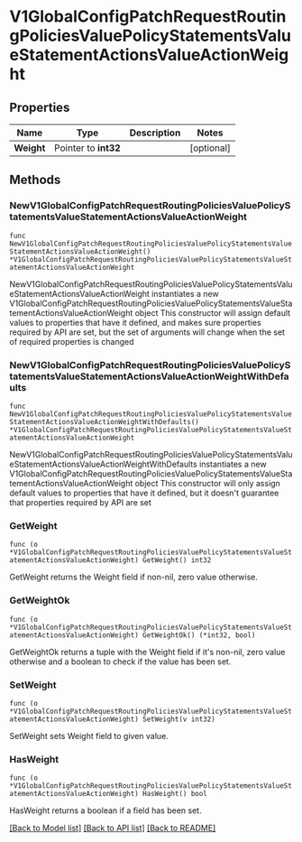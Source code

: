 # V1GlobalConfigPatchRequestRoutingPoliciesValuePolicyStatementsValueStatementActionsValueActionWeight

## Properties

Name | Type | Description | Notes
------------ | ------------- | ------------- | -------------
**Weight** | Pointer to **int32** |  | [optional] 

## Methods

### NewV1GlobalConfigPatchRequestRoutingPoliciesValuePolicyStatementsValueStatementActionsValueActionWeight

`func NewV1GlobalConfigPatchRequestRoutingPoliciesValuePolicyStatementsValueStatementActionsValueActionWeight() *V1GlobalConfigPatchRequestRoutingPoliciesValuePolicyStatementsValueStatementActionsValueActionWeight`

NewV1GlobalConfigPatchRequestRoutingPoliciesValuePolicyStatementsValueStatementActionsValueActionWeight instantiates a new V1GlobalConfigPatchRequestRoutingPoliciesValuePolicyStatementsValueStatementActionsValueActionWeight object
This constructor will assign default values to properties that have it defined,
and makes sure properties required by API are set, but the set of arguments
will change when the set of required properties is changed

### NewV1GlobalConfigPatchRequestRoutingPoliciesValuePolicyStatementsValueStatementActionsValueActionWeightWithDefaults

`func NewV1GlobalConfigPatchRequestRoutingPoliciesValuePolicyStatementsValueStatementActionsValueActionWeightWithDefaults() *V1GlobalConfigPatchRequestRoutingPoliciesValuePolicyStatementsValueStatementActionsValueActionWeight`

NewV1GlobalConfigPatchRequestRoutingPoliciesValuePolicyStatementsValueStatementActionsValueActionWeightWithDefaults instantiates a new V1GlobalConfigPatchRequestRoutingPoliciesValuePolicyStatementsValueStatementActionsValueActionWeight object
This constructor will only assign default values to properties that have it defined,
but it doesn't guarantee that properties required by API are set

### GetWeight

`func (o *V1GlobalConfigPatchRequestRoutingPoliciesValuePolicyStatementsValueStatementActionsValueActionWeight) GetWeight() int32`

GetWeight returns the Weight field if non-nil, zero value otherwise.

### GetWeightOk

`func (o *V1GlobalConfigPatchRequestRoutingPoliciesValuePolicyStatementsValueStatementActionsValueActionWeight) GetWeightOk() (*int32, bool)`

GetWeightOk returns a tuple with the Weight field if it's non-nil, zero value otherwise
and a boolean to check if the value has been set.

### SetWeight

`func (o *V1GlobalConfigPatchRequestRoutingPoliciesValuePolicyStatementsValueStatementActionsValueActionWeight) SetWeight(v int32)`

SetWeight sets Weight field to given value.

### HasWeight

`func (o *V1GlobalConfigPatchRequestRoutingPoliciesValuePolicyStatementsValueStatementActionsValueActionWeight) HasWeight() bool`

HasWeight returns a boolean if a field has been set.


[[Back to Model list]](../README.md#documentation-for-models) [[Back to API list]](../README.md#documentation-for-api-endpoints) [[Back to README]](../README.md)


